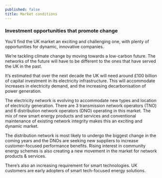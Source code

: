 ```yaml
---
published: false
title: Market conditions
---
```

### Investment opportunities that promote change

You’ll find the UK market an exciting and challenging one, with plenty of opportunities for dynamic, innovative companies.

We’re tackling climate change by moving towards a low-carbon future. The networks of the future will have to be different to the ones that have served the UK in the past.
 
It’s estimated that over the next decade the UK will need around £100 billion of capital investment in its electricity infrastructure. This will accommodate increases in electricity demand, and the increasing decarbonisation of power generation.

The electricity network is evolving to accommodate new types and location of electricity generation. There are 3 transmission network operators (TNO) and 6 distribution network operators (DNO) operating in this market. The mix of new smart energy products and services and conventional maintenance of existing network integrity makes this an exciting and dynamic market.
 
The distribution network is most likely to undergo the biggest change in the coming years and the DNOs are seeking new suppliers to increase customer-focused performance benefits. Rising interest in community energy schemes is also creating a new movement in the market for network products & services.
 
There’s also an increasing requirement for smart technologies. UK customers are early adopters of smart tech-focused energy solutions.

